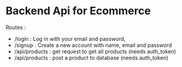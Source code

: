 # Backend Api for Ecommerce 
 Routes :
 - /login : Log in with your email and password, 
 - /signup : Create a new account with name, email and password 
 - /api/products  :  get request to get all products (needs auth_token)
 - /api/products  :  post a product to database (needs auth_token)
